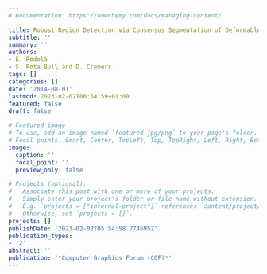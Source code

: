 ```yaml
---
# Documentation: https://wowchemy.com/docs/managing-content/

title: Robust Region Detection via Consensus Segmentation of Deformable Shapes
subtitle: ''
summary: ''
authors:
- E. Rodolà
- S. Rota Bul\ ̀and D. Cremers
tags: []
categories: []
date: '2014-08-01'
lastmod: 2023-02-02T06:54:59+01:00
featured: false
draft: false

# Featured image
# To use, add an image named `featured.jpg/png` to your page's folder.
# Focal points: Smart, Center, TopLeft, Top, TopRight, Left, Right, BottomLeft, Bottom, BottomRight.
image:
  caption: ''
  focal_point: ''
  preview_only: false

# Projects (optional).
#   Associate this post with one or more of your projects.
#   Simply enter your project's folder or file name without extension.
#   E.g. `projects = ["internal-project"]` references `content/project/deep-learning/index.md`.
#   Otherwise, set `projects = []`.
projects: []
publishDate: '2023-02-02T05:54:58.774695Z'
publication_types:
- '2'
abstract: ''
publication: '*Computer Graphics Forum (CGF)*'
---
```

